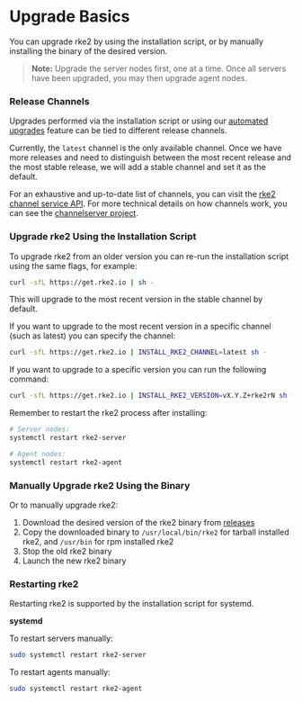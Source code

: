 # Upgrade Basics


You can upgrade rke2 by using the installation script, or by manually installing the binary of the desired version.

>**Note:** Upgrade the server nodes first, one at a time. Once all servers have been upgraded, you may then upgrade agent nodes.

### Release Channels

Upgrades performed via the installation script or using our [automated upgrades](automated_upgrade.md) feature can be tied to different release channels.

Currently, the `latest` channel is the only available channel. Once we have more releases and need to distinguish between the most recent release and the most stable release, we will add a stable channel and set it as the default.

For an exhaustive and up-to-date list of channels, you can visit the [rke2 channel service API](https://update.rke2.io/v1-release/channels). For more technical details on how channels work, you can see the [channelserver project](https://github.com/rancher/channelserver).

### Upgrade rke2 Using the Installation Script

To upgrade rke2 from an older version you can re-run the installation script using the same flags, for example:

```sh
curl -sfL https://get.rke2.io | sh -
```
This will upgrade to the most recent version in the stable channel by default.

If you want to upgrade to the most recent version in a specific channel (such as latest) you can specify the channel:
```sh
curl -sfL https://get.rke2.io | INSTALL_RKE2_CHANNEL=latest sh -
```

If you want to upgrade to a specific version you can run the following command:

```sh
curl -sfL https://get.rke2.io | INSTALL_RKE2_VERSION=vX.Y.Z+rke2rN sh -
```

Remember to restart the rke2 process after installing:

```sh
# Server nodes:
systemctl restart rke2-server

# Agent nodes:
systemctl restart rke2-agent
```

### Manually Upgrade rke2 Using the Binary

Or to manually upgrade rke2:

1. Download the desired version of the rke2 binary from [releases](https://github.com/rancher/rke2/releases)
2. Copy the downloaded binary to `/usr/local/bin/rke2` for tarball installed rke2, and `/usr/bin` for rpm installed rke2
3. Stop the old rke2 binary
4. Launch the new rke2 binary

### Restarting rke2

Restarting rke2 is supported by the installation script for systemd.

**systemd**

To restart servers manually:
```sh
sudo systemctl restart rke2-server
```

To restart agents manually:
```sh
sudo systemctl restart rke2-agent
```
